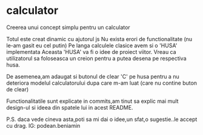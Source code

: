 # calculator
Creerea unui concept simplu pentru un calculator

Totul este creat dinamic cu ajutorul js
Nu exista erori de functionalitate (nu le-am gasit eu cel putin)
Pe langa calculele clasice avem si o 'HUSA' implementata
Aceasta 'HUSA' va fi o idee de proiect viitor. Vreau ca utilizatorul sa foloseasca un creion pentru a putea desena pe respectiva husa. 

De asemenea,am adaugat si butonul de clear 'C' pe husa pentru a nu deteriora modelul calculatorului dupa care m-am luat (care nu contine buton de clear)

Functionalitatile sunt explicate in commits,am tinut sa explic mai mult design-ul si ideea din spatele lui in acest README.        



 P.S. daca vede cineva asta,poti sa mi dai o idee,un sfat,o sugestie..le accept cu drag. IG:    podean.beniamin